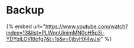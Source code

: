 # Backup



{% embed url="https://www.youtube.com/watch?index=13&list=PLWqnUinimMN0oH5p3i-YDYqiLOVl8ofg7&t=1s&v=0jbvHX4wJsI" %}
